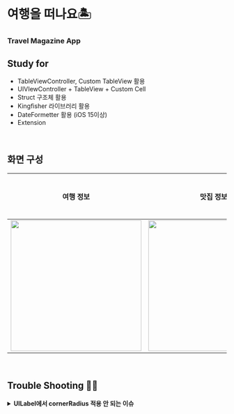 #  여행을 떠나요🏝️
### Travel Magazine App

## Study for
- TableViewController, Custom TableView 활용
- UIVIewController + TableView + Custom Cell
- Struct 구조체 활용
- Kingfisher 라이브러리 활용
- DateFormetter 활용 (iOS 15이상)
- Extension

<br />

## 화면 구성
| **여행 정보** | **맛집 정보** | **도시 상세** |
|:----:|:----:|:-----:|
| <img width="300" src="https://github.com/dev-junehee/travel-magazine/assets/116873887/9d9e66b8-a04e-4879-a853-5cdd8e13dd26" /> | <img width="300" src="https://github.com/dev-junehee/travel-magazine/assets/116873887/4607cb24-e85f-4c7d-b417-d43be129759f" /> | |


<br />

## Trouble Shooting 🐦‍🔥
<details>
<summary><b>UILabel에서 cornerRadius 적용 안 되는 이슈</b></summary>
문제 상황
광고 커스텀 셀에서 background와 오른쪽 상단 광고 표시 뱃지(adBadge)에 `UILable.layer.cornerRadius`를 적용했는데 컴파일 과정에서 오류는 없었지만 빌드 후 화면에서는 적용이 안 되는 문제점 발생!
해결 방법
`UILable.layer.cornerRadius`를 적용하기 전 `UILable.clipsToBounds` 속성을 `true`로 변경해주어 해결!
- [clipsToBounds](https://developer.apple.com/documentation/uikit/uiview/1622415-clipstobounds)
UIView에 속해있는 인스턴스 프로퍼티로 하위 View가 나의 View를 넘어선 경우, 나의 View를 넘어서 그릴 것인지를 설정하는 Bool 인스턴스. 기본값은 false. clipsToBounds를 true로 설정하면 하위 View가 View 경계에 맞게 잘려진다.
</div>
</details>
